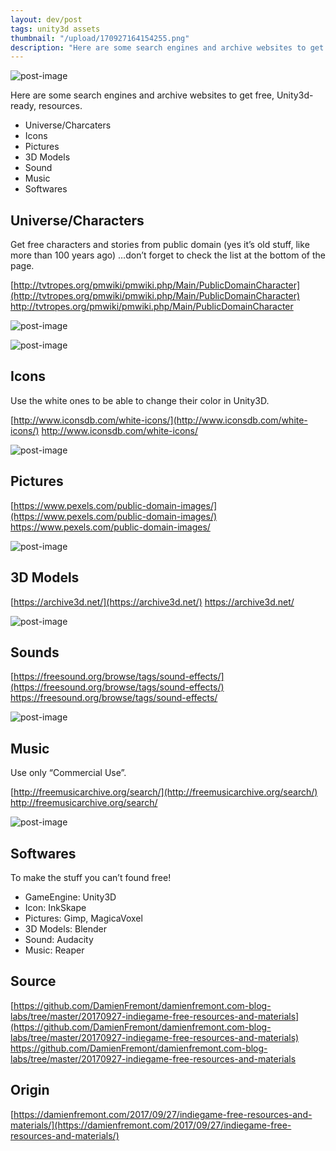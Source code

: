 ```yaml
---
layout: dev/post
tags: unity3d assets
thumbnail: "/upload/170927164154255.png"
description: "Here are some search engines and archive websites to get free, Unity3d-ready, resources..."
---
```

 
![post-image](/upload/170927164154255.png)
 
Here are some search engines and archive websites to get free, Unity3d-ready, resources.
 
* Universe/Charcaters
* Icons
* Pictures
* 3D Models
* Sound
* Music
* Softwares
 
## Universe/Characters
 
Get free characters and stories from public domain (yes it’s old stuff, like more than 100 years ago) …don’t forget to check the list at the bottom of the page.
 
[http://tvtropes.org/pmwiki/pmwiki.php/Main/PublicDomainCharacter](http://tvtropes.org/pmwiki/pmwiki.php/Main/PublicDomainCharacter)
http://tvtropes.org/pmwiki/pmwiki.php/Main/PublicDomainCharacter
 
![post-image](/upload/170927164151573.png)
 

 
![post-image](/upload/170927164152466.png)
 

 
## Icons
 
Use the white ones to be able to change their color in Unity3D.
 
[http://www.iconsdb.com/white-icons/](http://www.iconsdb.com/white-icons/)
http://www.iconsdb.com/white-icons/
 
![post-image](/upload/170927164152918.png)
 

 
## Pictures
 
[https://www.pexels.com/public-domain-images/](https://www.pexels.com/public-domain-images/)
https://www.pexels.com/public-domain-images/
 
![post-image](/upload/170927164152969.png)
 

 
## 3D Models
 
[https://archive3d.net/](https://archive3d.net/)
https://archive3d.net/
 
![post-image](/upload/170927164154255.png)
 

 
## Sounds
 
[https://freesound.org/browse/tags/sound-effects/](https://freesound.org/browse/tags/sound-effects/)
https://freesound.org/browse/tags/sound-effects/
 
![post-image](/upload/170927164154907.png)
 

 
## Music
 
Use only “Commercial Use”.
 
[http://freemusicarchive.org/search/](http://freemusicarchive.org/search/)
http://freemusicarchive.org/search/
 
![post-image](/upload/170927164155175.png)
 

 
## Softwares
 
To make the stuff you can’t found free!
 
* GameEngine: Unity3D
* Icon: InkSkape
* Pictures: Gimp, MagicaVoxel
* 3D Models: Blender
* Sound: Audacity
* Music: Reaper
 
## Source
 
[https://github.com/DamienFremont/damienfremont.com-blog-labs/tree/master/20170927-indiegame-free-resources-and-materials](https://github.com/DamienFremont/damienfremont.com-blog-labs/tree/master/20170927-indiegame-free-resources-and-materials)
https://github.com/DamienFremont/damienfremont.com-blog-labs/tree/master/20170927-indiegame-free-resources-and-materials
 
 
## Origin
[https://damienfremont.com/2017/09/27/indiegame-free-resources-and-materials/](https://damienfremont.com/2017/09/27/indiegame-free-resources-and-materials/)
 
